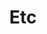 ---
layout: default
title: Etc
nav_order: 8
parent: Development
has_children: true
permalink: /docs/development/etc
---